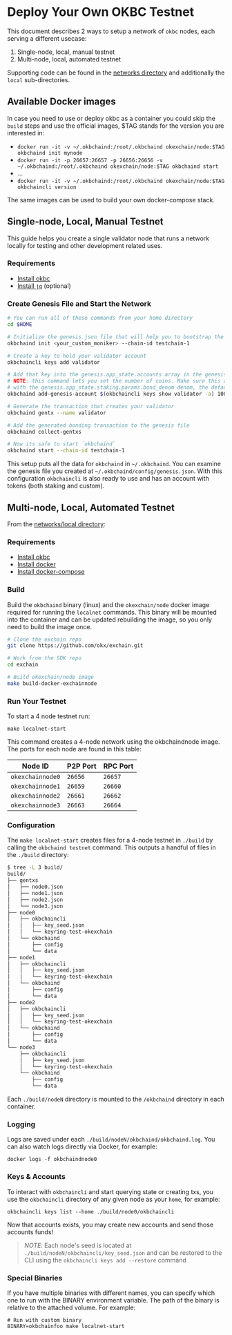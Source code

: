 # Deploy Your Own OKBC Testnet

This document describes 2 ways to setup a network of `okbc` nodes, each serving a different usecase:

1. Single-node, local, manual testnet
2. Multi-node, local, automated testnet

Supporting code can be found in the [networks directory](https://github.com/okx/exchain/tree/dev/networks) and additionally the `local` sub-directories.

## Available Docker images

In case you need to use or deploy okbc as a container you could skip the `build` steps and use the official images, \$TAG stands for the version you are interested in:

* `docker run -it -v ~/.okbchaind:/root/.okbchaind okexchain/node:$TAG okbchaind init mynode`
* `docker run -it -p 26657:26657 -p 26656:26656 -v ~/.okbchaind:/root/.okbchaind okexchain/node:$TAG okbchaind start`
* ...
* `docker run -it -v ~/.okbchaind:/root/.okbchaind okexchain/node:$TAG okbchaincli version`

The same images can be used to build your own docker-compose stack.

## Single-node, Local, Manual Testnet

This guide helps you create a single validator node that runs a network locally for testing and other development related uses.

### Requirements

- [Install okbc](/dev/quick-start/install-okbc.html)
- [Install `jq`](https://stedolan.github.io/jq/download/) (optional)

### Create Genesis File and Start the Network

```bash
# You can run all of these commands from your home directory
cd $HOME

# Initialize the genesis.json file that will help you to bootstrap the network
okbchaind init <your_custom_moniker> --chain-id testchain-1

# Create a key to hold your validator account
okbchaincli keys add validator

# Add that key into the genesis.app_state.accounts array in the genesis file
# NOTE: this command lets you set the number of coins. Make sure this account has some coins
# with the genesis.app_state.staking.params.bond_denom denom, the default is staking
okbchaind add-genesis-account $(okbchaincli keys show validator -a) 1000000000okb

# Generate the transaction that creates your validator
okbchaind gentx --name validator

# Add the generated bonding transaction to the genesis file
okbchaind collect-gentxs

# Now its safe to start `okbchaind`
okbchaind start --chain-id testchain-1
```

This setup puts all the data for `okbchaind` in `~/.okbchaind`. You can examine the genesis file you created at `~/.okbchaind/config/genesis.json`. With this configuration `okbchaincli` is also ready to use and has an account with tokens (both staking and custom).

## Multi-node, Local, Automated Testnet

From the [networks/local directory](https://github.com/okx/exchain/tree/dev/networks/local):

### Requirements

- [Install okbc](/dev/quick-start/install-okbc.html)
- [Install docker](https://docs.docker.com/engine/installation/)
- [Install docker-compose](https://docs.docker.com/compose/install/)

### Build

Build the `okbchaind` binary (linux) and the `okexchain/node` docker image required for running the `localnet` commands. This binary will be mounted into the container and can be updated rebuilding the image, so you only need to build the image once.

```bash
# Clone the exchain repo
git clone https://github.com/okx/exchain.git

# Work from the SDK repo
cd exchain

# Build okexchain/node image
make build-docker-exchainnode
```

### Run Your Testnet

To start a 4 node testnet run:

```
make localnet-start
```

This command creates a 4-node network using the okbchaindnode image.
The ports for each node are found in this table:

| Node ID     | P2P Port | RPC Port |
| ----------- | -------- | -------- |
| `okexchainnode0` | `26656`  | `26657`  |
| `okexchainnode1` | `26659`  | `26660`  |
| `okexchainnode2` | `26661`  | `26662`  |
| `okexchainnode3` | `26663`  | `26664`  |

### Configuration

The `make localnet-start` creates files for a 4-node testnet in `./build` by
calling the `okbchaind testnet` command. This outputs a handful of files in the
`./build` directory:

```bash
$ tree -L 3 build/
build/
├── gentxs
│   ├── node0.json
│   ├── node1.json
│   ├── node2.json
│   └── node3.json
├── node0
│   ├── okbchaincli
│   │   ├── key_seed.json
│   │   └── keyring-test-okexchain
│   └── okbchaind
│       ├── config
│       └── data
├── node1
│   ├── okbchaincli
│   │   ├── key_seed.json
│   │   └── keyring-test-okexchain
│   └── okbchaind
│       ├── config
│       └── data
├── node2
│   ├── okbchaincli
│   │   ├── key_seed.json
│   │   └── keyring-test-okexchain
│   └── okbchaind
│       ├── config
│       └── data
└── node3
    ├── okbchaincli
    │   ├── key_seed.json
    │   └── keyring-test-okexchain
    └── okbchaind
        ├── config
        └── data
```

Each `./build/nodeN` directory is mounted to the `/okbchaind` directory in each container.

### Logging

Logs are saved under each `./build/nodeN/okbchaind/okbchaind.log`. You can also watch logs
directly via Docker, for example:

```
docker logs -f okbchaindnode0
```

### Keys & Accounts

To interact with `okbchaincli` and start querying state or creating txs, you use the
`okbchaincli` directory of any given node as your `home`, for example:

```shell
okbchaincli keys list --home ./build/node0/okbchaincli
```

Now that accounts exists, you may create new accounts and send those accounts
funds!

> _NOTE_: Each node's seed is located at `./build/nodeN/okbchaincli/key_seed.json` and can be restored to the CLI using the `okbchaincli keys add --restore` command

### Special Binaries

If you have multiple binaries with different names, you can specify which one to run with the BINARY environment variable. The path of the binary is relative to the attached volume. For example:

```
# Run with custom binary
BINARY=okbchainfoo make localnet-start
```
